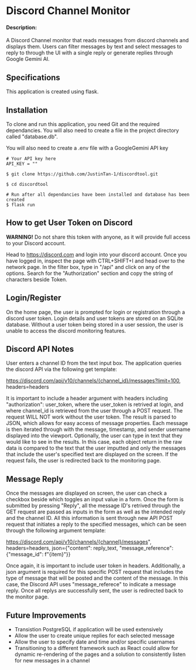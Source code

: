 # Discord Channel Monitor
#### Description:
A Discord Channel monitor that reads messages from discord channels and displays them. Users can filter messages by text and select messages to reply to through the UI with a single reply or generate replies through Google Gemini AI. 

## Specifications
This application is created using flask.

## Installation
To clone and run this application, you need Git and the required dependancies. You will also need to create a file in the project directory called "database.db".

You will also need to create a .env file with a GoogleGemini API key
```console
# Your API key here
API_KEY = ""
```

```console
$ git clone https://github.com/JustinTan-1/discordtool.git

$ cd discordtool

# Run after all dependancies have been installed and database has been created
$ flask run
```

## How to get User Token on Discord

**WARNING!** Do not share this token with anyone, as it will provide full access to your Discord account.

Head to https://discord.com and login into your discord account. Once you have logged in, inspect the page with CTRL+SHIFT+I and head over to the network page. In the filter box, type in "/api" and click on any of the options. Search for the "Authorization" section and copy the string of characters beside Token.

## Login/Register
On the home page, the user is prompted for login or registration through a discord user token. Login details and user tokens are stored on an SQLite database. Without a user token being stored in a user session, the user is unable to access the discord monitoring features.

## Discord API Notes
User enters a channel ID from the text input box. The application queries the discord API via the following get template:

https://discord.com/api/v10/channels/{channel_id}/messages?limit=100, headers=headers

It is important to include a header argument with headers including "authorization": user_token, where the user_token is retrived at login, and where channel_id is retrieved from the user through a POST request. The request WILL NOT work without the user token. The result is parsed to JSON, which allows for easy access of message properties. Each message is then iterated through with the message, timestamp, and sender username displayed into the viewport. Optionally, the user can type in text that they would like to see in the results. In this case, each object return in the raw data is compared to the text that the user imputted and only the messages that include the user's specified text are displayed on the screen. If the request fails, the user is redirected back to the monitoring page.

## Message Reply
Once the messages are displayed on screen, the user can check a checkbox beside which toggles an input value in a form. Once the form is submitted by pressing "Reply", all the message ID's retrived through the GET request are passed as inputs in the form as well as the intended reply and the channel ID. All this information is sent through new API POST request that initiates a reply to the specified messages, which can be seen through the following argument template:

https://discord.com/api/v10/channels/{channel}/messages", headers=headers, json={"content": reply_text, "message_reference": {"message_id": f"{item}"}}

Once again, it is important to include user token in headers. Additionally, a json argument is required for this specific POST request that includes the type of message that will be posted and the content of the message. In this case, the Discord API uses "message_referece" to indicate a message reply. Once all replys are successfully sent, the user is redirected back to the monitor page.


## Future Improvements
- Transistion PostgreSQL if application will be used extensively
- Allow the user to create unique replies for each selected message
- Allow the user to specify date and time and/or specific usernames
- Transitioning to a different framework such as React could allow for dynamic re-rendering of the pages and a solution to consistently listen for new messages in a channel
